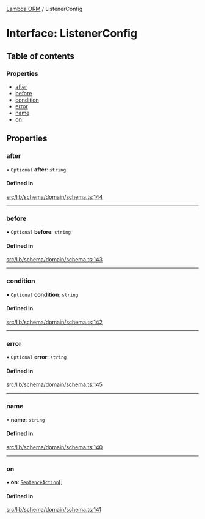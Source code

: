 [Lambda ORM](../README.md) / ListenerConfig

# Interface: ListenerConfig

## Table of contents

### Properties

- [after](ListenerConfig.md#after)
- [before](ListenerConfig.md#before)
- [condition](ListenerConfig.md#condition)
- [error](ListenerConfig.md#error)
- [name](ListenerConfig.md#name)
- [on](ListenerConfig.md#on)

## Properties

### after

• `Optional` **after**: `string`

#### Defined in

[src/lib/schema/domain/schema.ts:144](https://github.com/FlavioLionelRita/lambdaorm-base/blob/c35c1e2/src/lib/schema/domain/schema.ts#L144)

___

### before

• `Optional` **before**: `string`

#### Defined in

[src/lib/schema/domain/schema.ts:143](https://github.com/FlavioLionelRita/lambdaorm-base/blob/c35c1e2/src/lib/schema/domain/schema.ts#L143)

___

### condition

• `Optional` **condition**: `string`

#### Defined in

[src/lib/schema/domain/schema.ts:142](https://github.com/FlavioLionelRita/lambdaorm-base/blob/c35c1e2/src/lib/schema/domain/schema.ts#L142)

___

### error

• `Optional` **error**: `string`

#### Defined in

[src/lib/schema/domain/schema.ts:145](https://github.com/FlavioLionelRita/lambdaorm-base/blob/c35c1e2/src/lib/schema/domain/schema.ts#L145)

___

### name

• **name**: `string`

#### Defined in

[src/lib/schema/domain/schema.ts:140](https://github.com/FlavioLionelRita/lambdaorm-base/blob/c35c1e2/src/lib/schema/domain/schema.ts#L140)

___

### on

• **on**: [`SentenceAction`](../enums/SentenceAction.md)[]

#### Defined in

[src/lib/schema/domain/schema.ts:141](https://github.com/FlavioLionelRita/lambdaorm-base/blob/c35c1e2/src/lib/schema/domain/schema.ts#L141)
